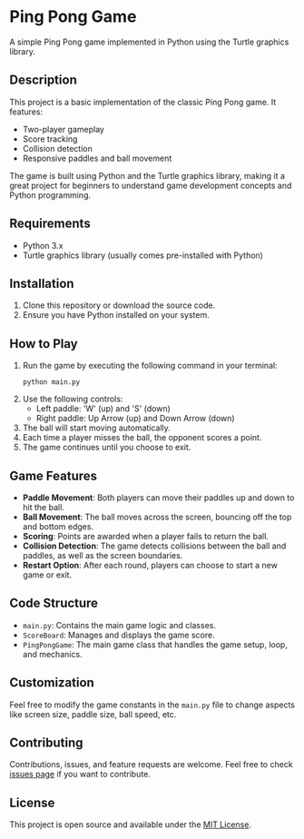 # Ping Pong Game

A simple Ping Pong game implemented in Python using the Turtle graphics library.

## Description

This project is a basic implementation of the classic Ping Pong game. It features:

- Two-player gameplay
- Score tracking
- Collision detection
- Responsive paddles and ball movement

The game is built using Python and the Turtle graphics library, making it a great project for beginners to understand game development concepts and Python programming.

## Requirements

- Python 3.x
- Turtle graphics library (usually comes pre-installed with Python)

## Installation

1. Clone this repository or download the source code.
2. Ensure you have Python installed on your system.

## How to Play

1. Run the game by executing the following command in your terminal:
   ```
   python main.py
   ```
2. Use the following controls:
   - Left paddle: 'W' (up) and 'S' (down)
   - Right paddle: Up Arrow (up) and Down Arrow (down)
3. The ball will start moving automatically.
4. Each time a player misses the ball, the opponent scores a point.
5. The game continues until you choose to exit.

## Game Features

- **Paddle Movement**: Both players can move their paddles up and down to hit the ball.
- **Ball Movement**: The ball moves across the screen, bouncing off the top and bottom edges.
- **Scoring**: Points are awarded when a player fails to return the ball.
- **Collision Detection**: The game detects collisions between the ball and paddles, as well as the screen boundaries.
- **Restart Option**: After each round, players can choose to start a new game or exit.

## Code Structure

- `main.py`: Contains the main game logic and classes.
- `ScoreBoard`: Manages and displays the game score.
- `PingPongGame`: The main game class that handles the game setup, loop, and mechanics.

## Customization

Feel free to modify the game constants in the `main.py` file to change aspects like screen size, paddle size, ball speed, etc.

## Contributing

Contributions, issues, and feature requests are welcome. Feel free to check [issues page](https://github.com/yourusername/ping-pong-game/issues) if you want to contribute.

## License

This project is open source and available under the [MIT License](LICENSE).